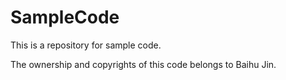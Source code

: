 # SampleCode

This is a repository for sample code.

The ownership and copyrights of this code belongs to Baihu Jin.
